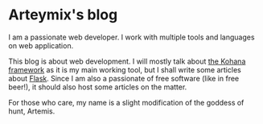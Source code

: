 # Arteymix's  blog

I am a passionate web developer. I work with multiple tools and languages on web application.

This blog is about web development. I will mostly talk about [the Kohana framework](http://kohanaframework.org) as it is my main working tool, but I shall write some articles about [Flask](http://flask.pocoo.org). Since I am also a passionate of free software (like in free beer!), it should also host some articles on the matter.

For those who care, my name is a slight modification of the goddess of hunt, Artemis.